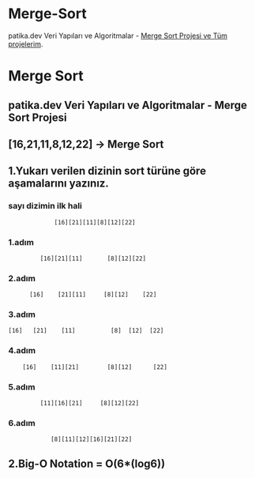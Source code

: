 # Merge-Sort
patika.dev Veri Yapıları ve Algoritmalar - [Merge Sort Projesi ve Tüm projelerim](https://app.patika.dev/isakli05).
# Merge Sort
## patika.dev Veri Yapıları ve Algoritmalar - Merge Sort Projesi

## [16,21,11,8,12,22] -> Merge Sort
## 1.Yukarı verilen dizinin sort türüne göre aşamalarını yazınız.


### sayı dizimin ilk hali 
                 [16][21][11][8][12][22]                                 
### 1.adım                    
             [16][21][11]       [8][12][22]
                             
### 2.adım
          [16]    [21][11]     [8][12]    [22]
                          
### 3.adım
    [16]   [21]    [11]          [8]  [12]  [22] 
                     
### 4.adım
        [16]    [11][21]        [8][12]      [22]
                        
### 5.adım 
             [11][16][21]     [8][12][22]
                              
### 6.adım                       
                [8][11][12][16][21][22]
                                 
## 2.Big-O Notation = O(6*(log6))                             

